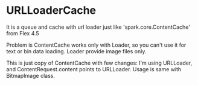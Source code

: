 URLLoaderCache
==============

It is a queue and cache with url loader just like 'spark.core.ContentCache' from Flex 4.5

Problem is ContentCache works only with Loader, so you can't use it for text or bin data loading. Loader provide image files only.

This is just copy of ContentCache with few changes: I'm using URLLoader, and ContentRequest.content points to URLLoader. Usage is same with BitmapImage class.
